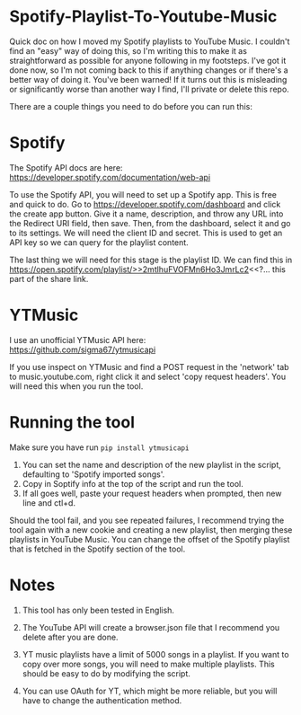 # Spotify-Playlist-To-Youtube-Music

Quick doc on how I moved my Spotify playlists to YouTube Music. I couldn't find an "easy" way of doing this, so I'm writing this to make it as straightforward as possible for anyone following in my footsteps. I've got it done now, so I'm not coming back to this if anything changes or if there's a better way of doing it. You've been warned! If it turns out this is misleading or significantly worse than another way I find, I'll private or delete this repo.

There are a couple things you need to do before you can run this:

# Spotify
The Spotify API docs are here: https://developer.spotify.com/documentation/web-api

To use the Spotify API, you will need to set up a Spotify app. This is free and quick to do. Go to https://developer.spotify.com/dashboard and click the create app button. Give it a name, description, and throw any URL into the Redirect URI field, then save. Then, from the dashboard, select it and go to its settings. We will need the client ID and secret. This is used to get an API key so we can query for the playlist content. 

The last thing we will need for this stage is the playlist ID. We can find this in https://open.spotify.com/playlist/>>2mtlhuFVOFMn6Ho3JmrLc2<<?... this part of the share link.

# YTMusic

I use an unofficial YTMusic API here: https://github.com/sigma67/ytmusicapi

If you use inspect on YTMusic and find a POST request in the 'network' tab to music.youtube.com, right click it and select 'copy request headers'. You will need this when you run the tool.

# Running the tool
Make sure you have run `pip install ytmusicapi`

1. You can set the name and description of the new playlist in the script, defaulting to 'Spotify imported songs'.
2. Copy in Soptify info at the top of the script and run the tool. 
3. If all goes well, paste your request headers when prompted, then new line and ctl+d.

Should the tool fail, and you see repeated failures, I recommend trying the tool again with a new cookie and creating a new playlist, then merging these playlists in YouTube Music. You can change the offset of the Spotify playlist that is fetched in the Spotify section of the tool.

# Notes

1. This tool has only been tested in English.

2. The YouTube API will create a browser.json file that I recommend you delete after you are done.

3. YT music playlists have a limit of 5000 songs in a playlist. If you want to copy over more songs, you will need to make multiple playlists. This should be easy to do by modifying the script. 

4. You can use OAuth for YT, which might be more reliable, but you will have to change the authentication method.
